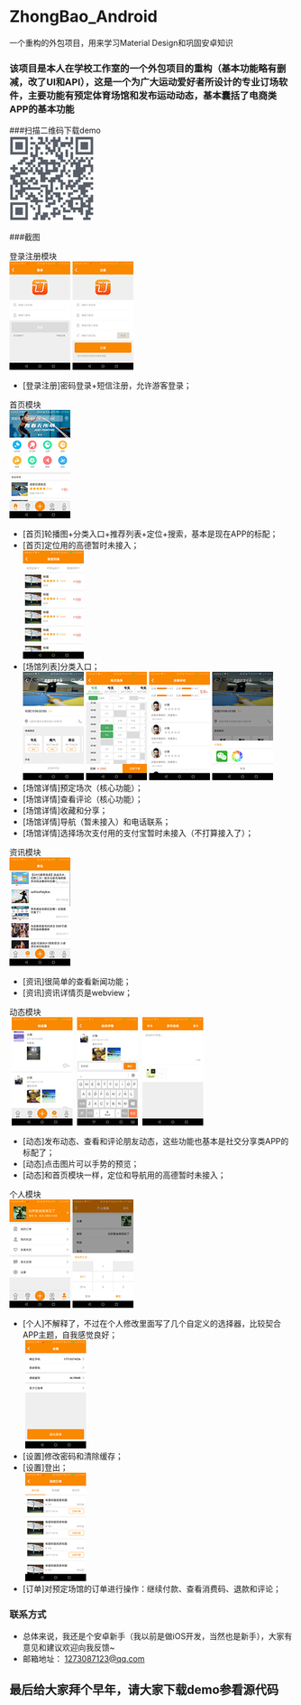 # ZhongBao_Android
一个重构的外包项目，用来学习Material Design和巩固安卓知识
### 该项目是本人在学校工作室的一个外包项目的重构（基本功能略有删减，改了UI和API），这是一个为广大运动爱好者所设计的专业订场软件，主要功能有预定体育场馆和发布运动动态，基本囊括了电商类APP的基本功能

###扫描二维码下载demo<br>
![github](https://github.com/ZhuRose/ZhongBao_Android/blob/master/Screenshot/DownloadCode.png "二维码")

###截图

登录注册模块<br>
 ![github](https://github.com/ZhuRose/ZhongBao_Android/blob/master/Screenshot/Screenshot_Login.png "登录")
 ![github](https://github.com/ZhuRose/ZhongBao_Android/blob/master/Screenshot/Screenshot_Register.png "注册")<br>
 * [登录注册]密码登录+短信注册，允许游客登录；

首页模块<br>
 ![github](https://github.com/ZhuRose/ZhongBao_Android/blob/master/Screenshot/Screenshot_Home.png "首页")<br>
 * [首页]轮播图+分类入口+推荐列表+定位+搜索，基本是现在APP的标配；
 * [首页]定位用的高德暂时未接入；<br>
 ![github](https://github.com/ZhuRose/ZhongBao_Android/blob/master/Screenshot/Screenshot_SessionList.png "场馆列表")<br>
 * [场馆列表]分类入口；<br>
 ![github](https://github.com/ZhuRose/ZhongBao_Android/blob/master/Screenshot/Screenshot_SessionDetail.png "场馆详情")
 ![github](https://github.com/ZhuRose/ZhongBao_Android/blob/master/Screenshot/Screenshot_ChoseSite.png "选择场地")
 ![github](https://github.com/ZhuRose/ZhongBao_Android/blob/master/Screenshot/Screenshot_Comments.png "评论")
 ![github](https://github.com/ZhuRose/ZhongBao_Android/blob/master/Screenshot/Screenshot_Share.png "分享")<br>
 * [场馆详情]预定场次（核心功能）；
 * [场馆详情]查看评论（核心功能）；
 * [场馆详情]收藏和分享；
 * [场馆详情]导航（暂未接入）和电话联系；
 * [场馆详情]选择场次支付用的支付宝暂时未接入（不打算接入了）；<br>
 
 资讯模块<br>
 ![github](https://github.com/ZhuRose/ZhongBao_Android/blob/master/Screenshot/Screenshot_Message.png "资讯")<br>
 * [资讯]很简单的查看新闻功能；
 * [资讯]资讯详情页是webview；<br>
 
 动态模块<br>
  ![github](https://github.com/ZhuRose/ZhongBao_Android/blob/master/Screenshot/Screenshot_Sports.png "动态")
  ![github](https://github.com/ZhuRose/ZhongBao_Android/blob/master/Screenshot/Screenshot_SportsDetail.png "动态详情")
  ![github](https://github.com/ZhuRose/ZhongBao_Android/blob/master/Screenshot/Screenshot_Publish.png "发布动态")<br>
 * [动态]发布动态、查看和评论朋友动态，这些功能也基本是社交分享类APP的标配了；
 * [动态]点击图片可以手势的预览；
 * [动态]和首页模块一样，定位和导航用的高德暂时未接入；<br>
 
 个人模块<br>
  ![github](https://github.com/ZhuRose/ZhongBao_Android/blob/master/Screenshot/Screenshot_Person.png "个人")
  ![github](https://github.com/ZhuRose/ZhongBao_Android/blob/master/Screenshot/Screenshot_PersonInfo.png "个人")<br>
 * [个人]不解释了，不过在个人修改里面写了几个自定义的选择器，比较契合APP主题，自我感觉良好；<br>
  ![github](https://github.com/ZhuRose/ZhongBao_Android/blob/master/Screenshot/Screenshot_Setting.png "设置")<br>
 * [设置]修改密码和清除缓存；
 * [设置]登出；<br>
  ![github](https://github.com/ZhuRose/ZhongBao_Android/blob/master/Screenshot/Screenshot_Orders.png "订单")<br>
 * [订单]对预定场馆的订单进行操作：继续付款、查看消费码、退款和评论；<br>
 
 ### 联系方式<br>
 * 总体来说，我还是个安卓新手（我以前是做iOS开发，当然也是新手），大家有意见和建议欢迎向我反馈~
 * 邮箱地址： 1273087123@qq.com
 
 ## 最后给大家拜个早年，请大家下载demo参看源代码<br>
 
